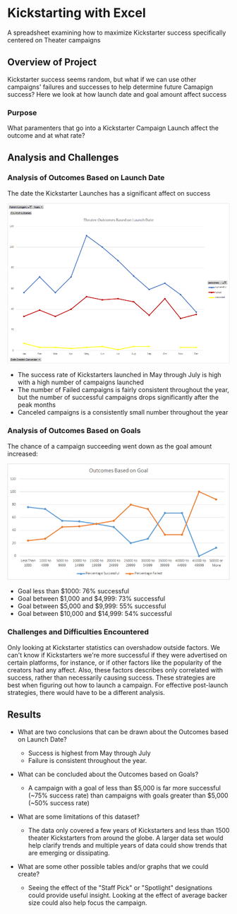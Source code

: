 # Kickstarting with Excel
A spreadsheet examining how to maximize Kickstarter success specifically centered on Theater campaigns

## Overview of Project
Kickstarter success seems random, but what if we can use other campaigns' failures and successes to help determine future Camapign success? Here we look at how launch date and goal amount affect success
 
### Purpose
What paramenters that go into a Kickstarter Campaign Launch affect the outcome and at what rate?

## Analysis and Challenges

### Analysis of Outcomes Based on Launch Date
The date the Kickstarter Launches has a significant affect on success 

![Theater Outcomes vs Launch Date](/resources/Theater_Outcomes_vs_Launch.png)

- The success rate of Kickstarters launched in May through July is high with a high number of campaigns launched
- The number of Failed campaigns is fairly consistent throughout the year, but the number of successful campaigns drops significantly after the peak months
- Canceled campaigns is a consistently small number throughout the year

### Analysis of Outcomes Based on Goals
The chance of a campaign succeeding went down as the goal amount increased:

![Outcomes vs Goal Amount](/resources/Outcomes_vs_Goals.png)

- Goal less than $1000: 76% successful
- Goal between $1,000 and $4,999: 73% successful
- Goal between $5,000 and $9,999: 55% successful
- Goal between $10,000 and $14,999: 54% successful

### Challenges and Difficulties Encountered
Only looking at Kickstarter statistics can overshadow outside factors. We can't know if Kickstarters we're more successful if they were advertised on certain platforms, for instance, or if other factors like the popularity of the creators had any affect. Also, these factors describes only correlated with success, rather than necessarily causing success.
These strategies are best when figuring out how to launch a campaign. For effective post-launch strategies, there would have to be a different analysis.

## Results

- What are two conclusions that can be drawn about the Outcomes based on Launch Date?
  - Success is highest from May through July
  - Failure is consistent throughout the year.

- What can be concluded about the Outcomes based on Goals?
  - A campaign with a goal of less than $5,000 is far more successful (~75% success rate) than campaigns with goals greater than $5,000 (~50% success rate)

- What are some limitations of this dataset?
  - The data only covered a few years of Kickstarters and less than 1500 theater Kickstarters from around the globe. A larger data set would help clarify trends and multiple years of data could show trends that are emerging or dissipating.
  
- What are some other possible tables and/or graphs that we could create?
  - Seeing the effect of the "Staff Pick" or "Spotlight" designations could provide useful insight. Looking at the effect of average backer size could also help focus the campaign.
